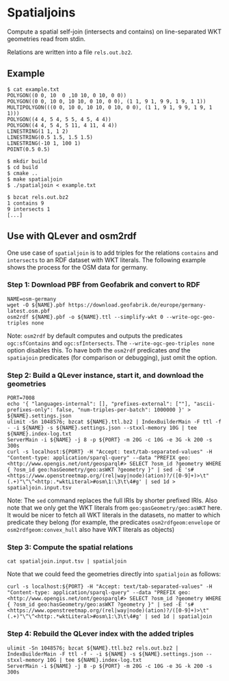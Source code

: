 # Spatialjoins

Compute a spatial self-join (intersects and contains) on line-separated WKT geometries read from stdin.

Relations are written into a file `rels.out.bz2`.

## Example

```
$ cat example.txt
POLYGON((0 0, 10  0 ,10 10, 0 10, 0 0))
POLYGON((0 0, 10 0, 10 10, 0 10, 0 0), (1 1, 9 1, 9 9, 1 9, 1 1))
MULTIPOLYGON(((0 0, 10 0, 10 10, 0 10, 0 0), (1 1, 9 1, 9 9, 1 9, 1 1)))
POLYGON((4 4, 5 4, 5 5, 4 5, 4 4))
POLYGON((4 4, 5 4, 5 11, 4 11, 4 4))
LINESTRING(1 1, 1 2)
LINESTRING(0.5 1.5, 1.5 1.5)
LINESTRING(-10 1, 100 1)
POINT(0.5 0.5)
```

```
$ mkdir build
$ cd build
$ cmake ..
$ make spatialjoin
$ ./spatialjoin < example.txt
```

```
$ bzcat rels.out.bz2
1 contains 9
9 intersects 1
[...]
```

## Use with QLever and osm2rdf

One use case of `spatialjoin` is to add triples for the relations `contains` and
`intersects` to an RDF dataset with WKT literals. The following example shows
the process for the OSM data for germany.

### Step 1: Download PBF from Geofabrik and convert to RDF

```
NAME=osm-germany
wget -O ${NAME}.pbf https://download.geofabrik.de/europe/germany-latest.osm.pbf
osm2rdf ${NAME}.pbf -o ${NAME}.ttl --simplify-wkt 0 --write-ogc-geo-triples none
```

Note: `osm2rdf` by default computes and outputs the predicates `ogc:sfContains`
and `ogc:sfIntersects`. The `--write-ogc-geo-triples none` option disables
this. To have both the `osm2rdf` predicates *and* the `spatiajoin` predicates
(for comparison or debugging), just omit the option.

### Step 2: Build a QLever instance, start it, and download the geometries

```
PORT=7008
echo '{ "languages-internal": [], "prefixes-external": [""], "ascii-prefixes-only": false, "num-triples-per-batch": 1000000 }' > ${NAME}.settings.json
ulimit -Sn 1048576; bzcat ${NAME}.ttl.bz2 | IndexBuilderMain -F ttl -f - -i ${NAME} -s ${NAME}.settings.json --stxxl-memory 10G | tee ${NAME}.index-log.txt
ServerMain -i ${NAME} -j 8 -p ${PORT} -m 20G -c 10G -e 3G -k 200 -s 300s
curl -s localhost:${PORT} -H "Accept: text/tab-separated-values" -H "Content-type: application/sparql-query" --data "PREFIX geo: <http://www.opengis.net/ont/geosparql#> SELECT ?osm_id ?geometry WHERE { ?osm_id geo:hasGeometry/geo:asWKT ?geometry }" | sed -E 's#<https://www.openstreetmap.org/(rel|way|node)(ation)?/([0-9]+)>\t"(.+)"\^\^<http:.*wktLiteral>#osm\1:\3\t\4#g' | sed 1d > spatialjoin.input.tsv
```

Note: The `sed` command replaces the full IRIs by shorter prefixed IRIs. Also
note that we only get the WKT literals from `geo:gasGeometry/geo:asWKT` here.
It would be nicer to fetch all WKT literals in the datasets, no matter to which
predicate they belong (for example, the predicates `osm2rdfgeom:envelope` or
`osm2rdfgeom:convex_hull` also have WKT literals as objects)

### Step 3: Compute the spatial relations

```
cat spatialjoin.input.tsv | spatialjoin
```

Note that we could feed the geometries directly into `spatialjoin` as follows:

```
curl -s localhost:${PORT} -H "Accept: text/tab-separated-values" -H "Content-type: application/sparql-query" --data "PREFIX geo: <http://www.opengis.net/ont/geosparql#> SELECT ?osm_id ?geometry WHERE { ?osm_id geo:hasGeometry/geo:asWKT ?geometry }" | sed -E 's#<https://www.openstreetmap.org/(rel|way|node)(ation)?/([0-9]+)>\t"(.+)"\^\^<http:.*wktLiteral>#osm\1:\3\t\4#g' | sed 1d | spatialjoin
```

### Step 4: Rebuild the QLever index with the added triples

```
ulimit -Sn 1048576; bzcat ${NAME}.ttl.bz2 rels.out.bz2 | IndexBuilderMain -F ttl -f - -i ${NAME} -s ${NAME}.settings.json --stxxl-memory 10G | tee ${NAME}.index-log.txt
ServerMain -i ${NAME} -j 8 -p ${PORT} -m 20G -c 10G -e 3G -k 200 -s 300s
```
